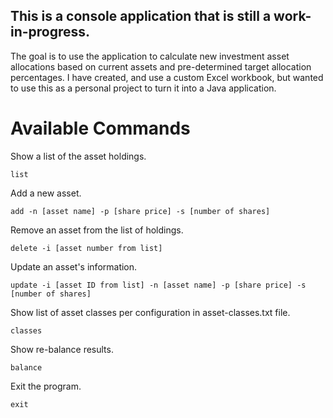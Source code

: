 ## This is a console application that is still a work-in-progress.
The goal is to use the application to calculate new investment asset allocations based on current assets
and pre-determined target allocation percentages. I have created, and use a custom Excel workbook, but wanted 
to use this as a personal project to turn it into a Java application.

# Available Commands

Show a list of the asset holdings.

    list
    
Add a new asset.
    
    add -n [asset name] -p [share price] -s [number of shares]
    
Remove an asset from the list of holdings.
    
    delete -i [asset number from list]

Update an asset's information.
    
    update -i [asset ID from list] -n [asset name] -p [share price] -s [number of shares]
    
Show list of asset classes per configuration in asset-classes.txt file.

    classes

Show re-balance results.

    balance
    
Exit the program.
    
    exit